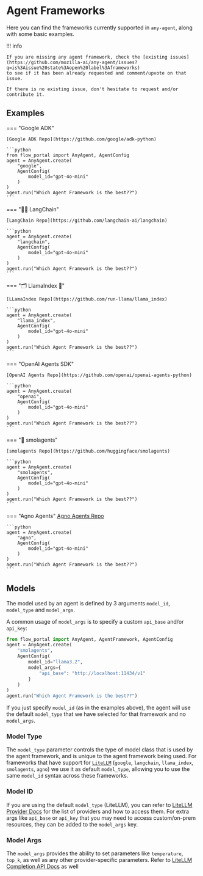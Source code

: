 # Agent Frameworks

Here you can find the frameworks currently supported in `any-agent`, along with some basic examples.

!!! info

    If you are missing any agent framework, check the [existing issues](https://github.com/mozilla-ai/any-agent/issues?q=is%3Aissue%20state%3Aopen%20label%3Aframeworks)
    to see if it has been already requested and comment/upvote on that issue.

    If there is no existing issue, don't hesitate to request and/or contribute it.

## Examples

=== "Google ADK"

    [Google ADK Repo](https://github.com/google/adk-python)

    ```python
    from flow_portal import AnyAgent, AgentConfig
    agent = AnyAgent.create(
        "google",
        AgentConfig(
            model_id="gpt-4o-mini"
        )
    )
    agent.run("Which Agent Framework is the best??")
    ```

=== "🦜🔗 LangChain"

    [LangChain Repo](https://github.com/langchain-ai/langchain)

    ```python
    agent = AnyAgent.create(
        "langchain",
        AgentConfig(
            model_id="gpt-4o-mini"
        )
    )
    agent.run("Which Agent Framework is the best??")
    ```

=== "🗂️ LlamaIndex 🦙"

    [LLamaIndex Repo](https://github.com/run-llama/llama_index)

    ```python
    agent = AnyAgent.create(
        "llama_index",
        AgentConfig(
            model_id="gpt-4o-mini"
        )
    )
    agent.run("Which Agent Framework is the best??")
    ```

=== "OpenAI Agents SDK"

    [OpenAI Agents Repo](https://github.com/openai/openai-agents-python)

    ```python
    agent = AnyAgent.create(
        "openai",
        AgentConfig(
            model_id="gpt-4o-mini"
        )
    )
    agent.run("Which Agent Framework is the best??")
    ```

=== "🤗 smolagents"

    [smolagents Repo](https://github.com/huggingface/smolagents)

    ```python
    agent = AnyAgent.create(
        "smolagents",
        AgentConfig(
            model_id="gpt-4o-mini"
        )
    )
    agent.run("Which Agent Framework is the best??")
    ```

=== "Agno Agents"
    [Agno Agents Repo](https://github.com/agno-agi/agno)

    ```python
    agent = AnyAgent.create(
        "agno",
        AgentConfig(
            model_id="gpt-4o-mini"
        )
    )
    agent.run("Which Agent Framework is the best??")
    ```

## Models

The model used by an agent is defined by 3 arguments `model_id`, `model_type` and `model_args`.

A common usage of `model_args` is to specify a custom `api_base` and/or `api_key`:

```python
from flow_portal import AnyAgent, AgentFramework, AgentConfig
agent = AnyAgent.create(
    "smolagents",
    AgentConfig(
        model_id="llama3.2",
        model_args={
            "api_base": "http://localhost:11434/v1"
        }
    )
)
agent.run("Which Agent Framework is the best??")
```

If you just specify `model_id` (as in the examples above), the agent will use the default `model_type` that we have selected
for that framework and no `model_args`.

### Model Type

The `model_type` parameter controls the type of model class that is used by the agent framework, and is unique to the agent framework being used. For frameworks that have support for [`LiteLLM`](https://github.com/BerriAI/litellm) (`google`, `langchain`, `llama_index`, `smolagents`, `agno`) we use it as default `model_type`, allowing you to use the same `model_id` syntax across these frameworks.

### Model ID

If you are using the default `model_type` (LiteLLM), you can refer to [LiteLLM Provider Docs](https://docs.litellm.ai/docs/providers) for the list
of providers and how to access them. For extra args like `api_base` or `api_key` that you may need to access custom/on-prem resources, they can be added to the `model_args` key.

### Model Args

The `model_args` provides the ability to set parameters like `temperature`, `top_k`, as well as any other provider-specific parameters.
Refer to [LiteLLM Completion API Docs](https://docs.litellm.ai/docs/text_completion) as well
